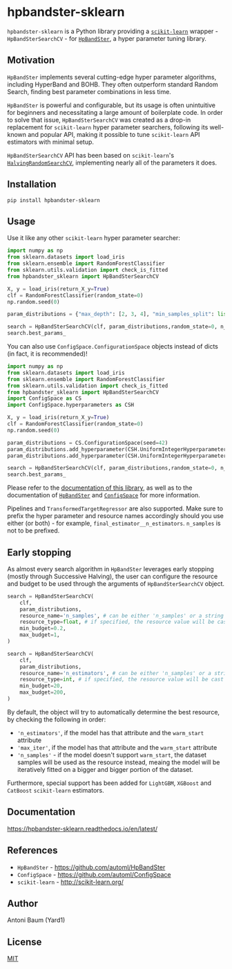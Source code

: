 # hpbandster-sklearn

`hpbandster-sklearn` is a Python library providing a [`scikit-learn`](http://scikit-learn.org/) wrapper - `HpBandSterSearchCV` - for [`HpBandSter`](https://github.com/automl/HpBandSter), a hyper parameter tuning library.

## Motivation

`HpBandSter` implements several cutting-edge hyper parameter algorithms, including HyperBand and BOHB. They often outperform standard Random Search, finding best parameter combinations in less time.

`HpBandSter` is powerful and configurable, but its usage is often unintuitive for beginners and necessitating a large amount of boilerplate code. In order to solve that issue, `HpBandSterSearchCV` was created as a drop-in replacement for `scikit-learn` hyper parameter searchers, following its well-known and popular API, making it possible to tune `scikit-learn` API estimators with minimal setup.

`HpBandSterSearchCV` API has been based on `scikit-learn`'s [`HalvingRandomSearchCV`](https://scikit-learn.org/dev/modules/generated/sklearn.model_selection.HalvingRandomSearchCV.html), implementing nearly all of the parameters it does.

## Installation

```
pip install hpbandster-sklearn
```

## Usage

Use it like any other `scikit-learn` hyper parameter searcher:

```python
import numpy as np
from sklearn.datasets import load_iris
from sklearn.ensemble import RandomForestClassifier
from sklearn.utils.validation import check_is_fitted
from hpbandster_sklearn import HpBandSterSearchCV

X, y = load_iris(return_X_y=True)
clf = RandomForestClassifier(random_state=0)
np.random.seed(0)

param_distributions = {"max_depth": [2, 3, 4], "min_samples_split": list(range(2, 12))}

search = HpBandSterSearchCV(clf, param_distributions,random_state=0, n_jobs=1, n_iter=10, verbose=1).fit(X, y)
search.best_params_
```

You can also use `ConfigSpace.ConfigurationSpace` objects instead of dicts (in fact, it is recommended)!

```python
import numpy as np
from sklearn.datasets import load_iris
from sklearn.ensemble import RandomForestClassifier
from sklearn.utils.validation import check_is_fitted
from hpbandster_sklearn import HpBandSterSearchCV
import ConfigSpace as CS
import ConfigSpace.hyperparameters as CSH

X, y = load_iris(return_X_y=True)
clf = RandomForestClassifier(random_state=0)
np.random.seed(0)

param_distributions = CS.ConfigurationSpace(seed=42)
param_distributions.add_hyperparameter(CSH.UniformIntegerHyperparameter("min_samples_split", 2, 11))
param_distributions.add_hyperparameter(CSH.UniformIntegerHyperparameter("max_depth", 2, 4))

search = HpBandSterSearchCV(clf, param_distributions,random_state=0, n_jobs=1, n_iter=10, verbose=1).fit(X, y)
search.best_params_
```

Please refer to the [documentation of this library](https://hpbandster-sklearn.readthedocs.io/en/latest/), as well as to the documentation of [`HpBandSter`](https://automl.github.io/HpBandSter/build/html/index.html) and [`ConfigSpace`](https://automl.github.io/ConfigSpace/master/index.html) for more information.

Pipelines and `TransformedTargetRegressor` are also supported. Make sure to prefix the hyper parameter and resource names accordingly should you use either (or both) - for example, `final_estimator__n_estimators`. `n_samples` is not to be prefixed.

## Early stopping

As almost every search algorithm in `HpBandSter` leverages early stopping (mostly through Successive Halving), the user can configure the resource and budget to be used through the arguments of `HpBandSterSearchCV` object.

```python
search = HpBandSterSearchCV(
    clf,
    param_distributions,
    resource_name='n_samples', # can be either 'n_samples' or a string corresponding to an estimator attribute, eg. 'n_estimators' for an ensemble
    resource_type=float, # if specified, the resource value will be cast to that type before being passed to the estimator, otherwise it will be derived automatically
    min_budget=0.2,
    max_budget=1,
)

search = HpBandSterSearchCV(
    clf,
    param_distributions,
    resource_name='n_estimators', # can be either 'n_samples' or a string corresponding to an estimator attribute, eg. 'n_estimators' for an ensemble
    resource_type=int, # if specified, the resource value will be cast to that type before being passed to the estimator, otherwise it will be derived automatically
    min_budget=20,
    max_budget=200,
)
```

By default, the object will try to automatically determine the best resource, by checking the following in order:

- `'n_estimators'`, if the model has that attribute and the `warm_start` attribute
- `'max_iter'`, if the model has that attribute and the `warm_start` attribute
- `'n_samples'` - if the model doesn't support `warm_start`, the dataset samples will be used as the resource instead, meaing the model will be iteratively fitted on a bigger and bigger portion of the dataset.

Furthermore, special support has been added for `LightGBM`, `XGBoost` and `CatBoost` `scikit-learn` estimators.

## Documentation

https://hpbandster-sklearn.readthedocs.io/en/latest/

## References

- `HpBandSter` - https://github.com/automl/HpBandSter
- `ConfigSpace` - https://github.com/automl/ConfigSpace
- `scikit-learn` - http://scikit-learn.org/

## Author

Antoni Baum (Yard1)

## License

[MIT](https://github.com/Yard1/hpbandster-sklearn/blob/master/LICENSE)